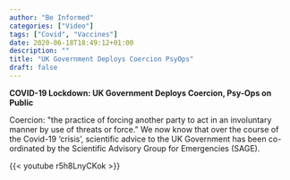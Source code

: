 ```yaml
---
author: "Be Informed"
categories: ["Video"]
tags: ["Covid", "Vaccines"]
date: 2020-06-18T18:49:12+01:00
description: ""
title: "UK Government Deploys Coercion PsyOps"
draft: false
---
```


**COVID-19 Lockdown: UK Government Deploys Coercion, Psy-Ops on Public**

Coercion: "the practice of forcing another party to act in an involuntary manner by use of threats or force."  We now know that over the course of the Covid-19 ‘crisis’, scientific advice to the UK Government has been co-ordinated by the Scientific Advisory Group for Emergencies (SAGE). 

{{< youtube r5h8LnyCKok >}}